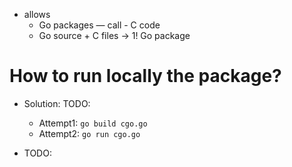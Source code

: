 * allows
  * Go packages — call - C code
  * Go source + C files → 1! Go package

# How to run locally the package?
* Solution: TODO:
  * Attempt1: `go build cgo.go`
  * Attempt2: `go run cgo.go`

* TODO: 